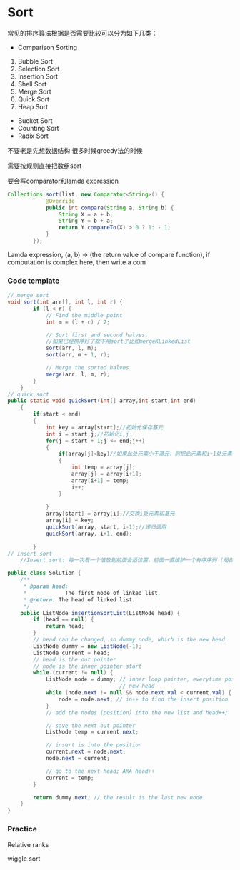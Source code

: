 # Sort

常见的排序算法根据是否需要比较可以分为如下几类：

- Comparison Sorting

1. Bubble Sort
2. Selection Sort
3. Insertion Sort
4. Shell Sort
5. Merge Sort
6. Quick Sort
7. Heap Sort

- Bucket Sort
- Counting Sort
- Radix Sort



不要老是先想数据结构 很多时候greedy法的时候

需要按规则直接把数组sort

要会写comparator和lamda expression

```java
Collections.sort(list, new Comparator<String>() {
            @Override
            public int compare(String a, String b) {
                String X = a + b;
                String Y = b + a;
                return Y.compareTo(X) > 0 ? 1: - 1;
            }
        });
```

Lamda expression, (a, b) -> (the return value of compare function), if computation is complex here, then write a com



### Code template

```java
// merge sort
void sort(int arr[], int l, int r) {
        if (l < r) {
            // Find the middle point
            int m = (l + r) / 2;

            // Sort first and second halves，
            //如果已经排序好了就不用sort了比如mergeKLinkedList
            sort(arr, l, m);
            sort(arr, m + 1, r);

            // Merge the sorted halves
            merge(arr, l, m, r);
        }
    }
// quick sort
public static void quickSort(int[] array,int start,int end)
    {
        if(start < end)
        {
            int key = array[start];//初始化保存基元
            int i = start,j;//初始化i,j
            for(j = start + 1;j <= end;j++)
            {
                if(array[j]<key)//如果此处元素小于基元，则把此元素和i+1处元素交换，并将i加1，如大于或等于基元则继续循环
                {
                    int temp = array[j];
                    array[j] = array[i+1];
                    array[i+1] = temp;
                    i++;
                }
                
            }
            array[start] = array[i];//交换i处元素和基元
            array[i] = key;
            quickSort(array, start, i-1);//递归调用
            quickSort(array, i+1, end);
            
        }
// insert sort
    //Insert sort: 每一次看一个值放到前面合适位置，前面一直维护一个有序序列 (局部有序)

public class Solution {
    /**
     * @param head:
     *            The first node of linked list.
     * @return: The head of linked list.
     */
    public ListNode insertionSortList(ListNode head) {
        if (head == null) {
            return head;
        }
        // head can be changed, so dummy node, which is the new head
        ListNode dummy = new ListNode(-1);
        ListNode current = head;
        // head is the out pointer
        // node is the inner pointer start
        while (current != null) {
            ListNode node = dummy; // inner loop pointer, everytime point to the
                                   // new head
            while (node.next != null && node.next.val < current.val) {
                node = node.next; // in++ to find the insert position
            }
            // add the nodes (position) into the new list and head++;

            // save the next out pointer
            ListNode temp = current.next;

            // insert is into the position
            current.next = node.next;
            node.next = current;

            // go to the next head; AKA head++
            current = temp;
        }

        return dummy.next; // the result is the last new node
    }
}
```



### Practice

Relative ranks

wiggle sort